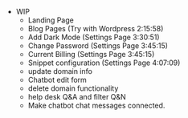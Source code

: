 * WIP
  * Landing Page
  * Blog Pages (Try with Wordpress 2:15:58)
  * Add Dark Mode (Settings Page 3:30:51)
  * Change Password (Settings Page 3:45:15)
  * Current Billing (Settings Page 3:45:15)
  * Snippet configuration (Settings Page 4:07:09)
  * update domain info
  * Chatbot edit form
  * delete domain functionality
  * help desk Q&A and filter Q&N
  * Make chatbot chat messages connected.